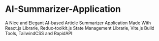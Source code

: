 # AI-Summarizer-Application
A Nice and Elegant AI-based Article Summarizer Application Made With React.js Librarie, Redux-toolkit.js State Management Librarie, Vite.js Build Tools, TailwindCSS and RapidAPI
